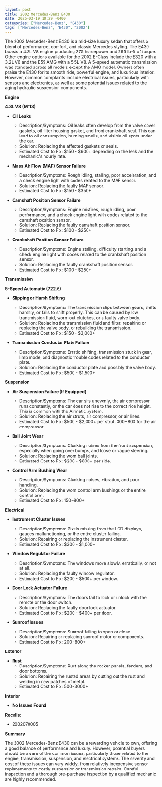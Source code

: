 ```yaml
---
layout: post
title: 2002 Mercedes-Benz E430
date: 2025-03-19 10:29 -0400
categories: ["Mercedes-Benz", "E430"]
tags: ["Mercedes-Benz", "E430", "2002"]
---
```

The 2002 Mercedes-Benz E430 is a mid-size luxury sedan that offers a blend of performance, comfort, and classic Mercedes styling. The E430 boasts a 4.3L V8 engine producing 275 horsepower and 295 lb-ft of torque. Other engine options available for the 2002 E-Class include the E320 with a 3.2L V6 and the E55 AMG with a 5.5L V8. A 5-speed automatic transmission was standard across all models except the AMG model. Owners often praise the E430 for its smooth ride, powerful engine, and luxurious interior. However, common complaints include electrical issues, particularly with sensors and electronics, as well as some potential issues related to the aging hydraulic suspension components.

**Engine**

**4.3L V8 (M113)**

* **Oil Leaks**
    * Description/Symptoms: Oil leaks often develop from the valve cover gaskets, oil filter housing gasket, and front crankshaft seal. This can lead to oil consumption, burning smells, and visible oil spots under the car.
    * Solution: Replacing the affected gaskets or seals.
    * Estimated Cost to Fix: $150 - $600+ depending on the leak and the mechanic's hourly rate.

* **Mass Air Flow (MAF) Sensor Failure**
    * Description/Symptoms: Rough idling, stalling, poor acceleration, and a check engine light with codes related to the MAF sensor.
    * Solution: Replacing the faulty MAF sensor.
    * Estimated Cost to Fix: $150 - $350+

* **Camshaft Position Sensor Failure**
    * Description/Symptoms: Engine misfires, rough idling, poor performance, and a check engine light with codes related to the camshaft position sensor.
    * Solution: Replacing the faulty camshaft position sensor.
    * Estimated Cost to Fix: $100 - $250+

* **Crankshaft Position Sensor Failure**
    * Description/Symptoms: Engine stalling, difficulty starting, and a check engine light with codes related to the crankshaft position sensor.
    * Solution: Replacing the faulty crankshaft position sensor.
    * Estimated Cost to Fix: $100 - $250+

**Transmission**

**5-Speed Automatic (722.6)**

* **Slipping or Harsh Shifting**
    * Description/Symptoms: The transmission slips between gears, shifts harshly, or fails to shift properly. This can be caused by low transmission fluid, worn-out clutches, or a faulty valve body.
    * Solution: Replacing the transmission fluid and filter, repairing or replacing the valve body, or rebuilding the transmission.
    * Estimated Cost to Fix: $150 - $3,000+

* **Transmission Conductor Plate Failure**
    * Description/Symptoms: Erratic shifting, transmission stuck in gear, limp mode, and diagnostic trouble codes related to the conductor plate.
    * Solution: Replacing the conductor plate and possibly the valve body.
    * Estimated Cost to Fix: $500 - $1,500+

**Suspension**

* **Air Suspension Failure (If Equipped)**
    * Description/Symptoms: The car sits unevenly, the air compressor runs constantly, or the car does not rise to the correct ride height. This is common with the Airmatic system.
    * Solution: Replacing the air struts, air compressor, or air lines.
    * Estimated Cost to Fix: $500 - $2,000+ per strut. $300-$800 for the air compressor.

* **Ball Joint Wear**
    * Description/Symptoms: Clunking noises from the front suspension, especially when going over bumps, and loose or vague steering.
    * Solution: Replacing the worn ball joints.
    * Estimated Cost to Fix: $200 - $600+ per side.

* **Control Arm Bushing Wear**
    * Description/Symptoms: Clunking noises, vibration, and poor handling.
    * Solution: Replacing the worn control arm bushings or the entire control arm.
    * Estimated Cost to Fix: $150-$800+

**Electrical**

* **Instrument Cluster Issues**
    * Description/Symptoms: Pixels missing from the LCD displays, gauges malfunctioning, or the entire cluster failing.
    * Solution: Repairing or replacing the instrument cluster.
    * Estimated Cost to Fix: $300 - $1,000+

* **Window Regulator Failure**
    * Description/Symptoms: The windows move slowly, erratically, or not at all.
    * Solution: Replacing the faulty window regulator.
    * Estimated Cost to Fix: $200 - $500+ per window.

* **Door Lock Actuator Failure**
    * Description/Symptoms: The doors fail to lock or unlock with the remote or the door switch.
    * Solution: Replacing the faulty door lock actuator.
    * Estimated Cost to Fix: $200 - $400+ per door.

* **Sunroof Issues**
    * Description/Symptoms: Sunroof failing to open or close.
    * Solution: Repairing or replacing sunroof motor or components.
    * Estimated Cost to Fix: $200-$800+

**Exterior**

* **Rust**
    * Description/Symptoms: Rust along the rocker panels, fenders, and door bottoms.
    * Solution: Repairing the rusted areas by cutting out the rust and welding in new patches of metal.
    * Estimated Cost to Fix: $500-$3000+

**Interior**

* **No Issues Found**

**Recalls:**

*   2002070005

**Summary**

The 2002 Mercedes-Benz E430 can be a rewarding vehicle to own, offering a good balance of performance and luxury. However, potential buyers should be aware of the common issues, particularly those related to the engine, transmission, suspension, and electrical systems. The severity and cost of these issues can vary widely, from relatively inexpensive sensor replacements to costly suspension or transmission repairs. Careful inspection and a thorough pre-purchase inspection by a qualified mechanic are highly recommended.

